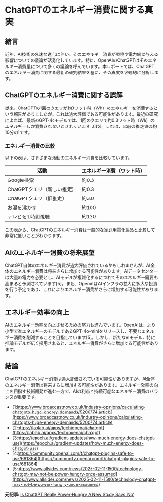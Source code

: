 # ChatGPTのエネルギー消費に関する真実

## 緒言

近年、AI技術の急速な進化に伴い、そのエネルギー消費が環境や電力網に与える影響についての議論が活発化しています。特に、OpenAIのChatGPTはそのエネルギー消費量について多くの議論を呼んでいます。本レポートでは、ChatGPTのエネルギー消費に関する最新の研究結果を基に、その真実を客観的に分析します。

## ChatGPTのエネルギー消費に関する誤解

従来、ChatGPTの1回のクエリが約3ワット時（Wh）のエネルギーを消費するという報告がありましたが、これは過大評価である可能性があります。最近の研究によれば、最新のGPT-4oモデルでは、1回のクエリで約0.3ワット時（Wh）のエネルギーしか消費されないとされています[3][5]。これは、以前の推定値の約10分の1です。

### エネルギー消費の比較

以下の表は、さまざまな活動のエネルギー消費を比較しています。

| 活動 | エネルギー消費（ワット時） |
| --- | --- |
| Google検索 | 約0.3 |
| ChatGPTクエリ（新しい推定） | 約0.3 |
| ChatGPTクエリ（旧推定） | 約3.0 |
| お湯を沸かす | 約100 |
| テレビを1時間視聴 | 約120 |

この表から、ChatGPTのエネルギー消費は一般的な家庭用電化製品と比較して非常に低いことがわかります。

## AIのエネルギー消費の将来展望

ChatGPT自体のエネルギー消費が過大評価されているかもしれませんが、AI全体のエネルギー消費は将来さらに増加する可能性があります。AIデータセンターは大量の電力を必要とし、AIモデルが複雑化するにつれてそのエネルギー需要も高まると予測されています[5]。また、OpenAIはAIインフラの拡大に多大な投資を行う予定であり、これによりエネルギー消費がさらに増加する可能性があります。

## エネルギー効率の向上

AIのエネルギー効率を向上させるための努力も進んでいます。OpenAIは、より小型で省エネルギーのモデルであるGPT-4o-miniをリリースし、不要なエネルギー消費を削減することを目指しています[5]。しかし、新たなAIモデル、特に推論モデルが広く採用されると、エネルギー消費がさらに増加する可能性があります。

## 結論

ChatGPTのエネルギー消費は過大評価されている可能性がありますが、AI全体のエネルギー消費は将来さらに増加する可能性があります。エネルギー効率の向上を目指す技術開発が進む一方で、AIの利点と持続可能なエネルギー消費のバランスが重要です。
- [1:https://www.broadcastnow.co.uk/industry-opinions/calculating-chatgpts-huge-energy-demands/5200774.article](https://www.broadcastnow.co.uk/industry-opinions/calculating-chatgpts-huge-energy-demands/5200774.article)
- [2:https://lablab.ai/apps/tech/openai/chatgpt](https://lablab.ai/apps/tech/openai/chatgpt)
- [3:https://epoch.ai/gradient-updates/how-much-energy-does-chatgpt-use](https://epoch.ai/gradient-updates/how-much-energy-does-chatgpt-use)
- [4:https://community.openai.com/t/chatgpt-plugins-safe-to-use/681864](https://community.openai.com/t/chatgpt-plugins-safe-to-use/681864)
- [5:https://www.allsides.com/news/2025-02-11-1500/technology-chatgpt-may-not-be-power-hungry-once-assumed](https://www.allsides.com/news/2025-02-11-1500/technology-chatgpt-may-not-be-power-hungry-once-assumed)


**元記事:** [Is ChatGPT Really Power-Hungry A New Study Says ‘No’](https://autogpt.net/is-chatgpt-really-power-hungry-a-new-study-says-no/)